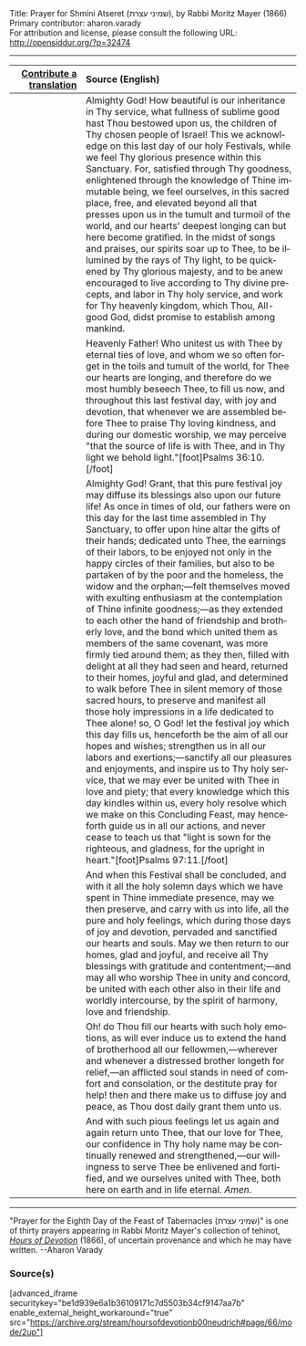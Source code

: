 <html>
<head></head>
<body>
Title: Prayer for Shmini Atseret (שמיני עצרת), by Rabbi Moritz Mayer (1866)<br />
Primary contributor: aharon.varady<br />
For attribution and license, please consult the following URL: <a href="http://opensiddur.org/?p=32474">http://opensiddur.org/?p=32474</a>
<p />
<hr />

<table style="margin-left: auto;margin-right: auto;" class="draggable">
<thead><tr><th id="x" style="text-align: right;"><a href="/contributing/upload/">Contribute a translation</a></th><th style="text-align: left;">Source (English)</th></tr></thead>
<tbody>
<tr><td style="vertical-align:top;" width="25%">
<div class="liturgy" lang="he">

</span></div></td>
 
<td style="vertical-align:top;">
<div class="english" lang="en">
Almighty God! How beautiful is our inheritance in Thy service, what fullness of sublime good hast Thou bestowed upon us, the children of Thy chosen people of Israel! This we acknowledge on this last day of our holy Festivals, while we feel Thy glorious presence within this Sanctuary. For, satisfied through Thy goodness, enlightened through the knowledge of Thine immutable being, we feel ourselves, in this sacred place, free, and elevated beyond all that presses upon us in the tumult and turmoil of the world, and our hearts' deepest longing can but here become gratified. In the midst of songs and praises, our spirits soar up to Thee, to be illumined by the rays of Thy light, to be quickened by Thy glorious majesty, and to be anew encouraged to live according to Thy divine precepts, and labor in Thy holy service, and work for Thy heavenly kingdom, which Thou, All-good God, didst promise to establish among mankind. 
</div></td></tr>


<tr><td style="vertical-align:top;">
<div class="liturgy" lang="he">

</span></div></td>
 
<td style="vertical-align:top;">
<div class="english" lang="en">
Heavenly Father! Who unitest us with Thee by eternal ties of love, and whom we so often forget in the toils and tumult of the world, for Thee our hearts are longing, and therefore do we most humbly beseech Thee, to fill us now, and throughout this last festival day, with joy and devotion, that whenever we are assembled before Thee to praise Thy loving kindness, and during our domestic worship, we may perceive "that the source of life is with Thee, and in Thy light we behold light."[foot]Psalms 36:10.[/foot]
</div></td></tr>


<tr><td style="vertical-align:top;">
<div class="liturgy" lang="he">

</span></div></td>
 
<td style="vertical-align:top;">
<div class="english" lang="en">
Almighty God! Grant, that this pure festival joy may diffuse its blessings also upon our future life! As once in times of old, our fathers were on this day for the last time assembled in Thy Sanctuary, to offer upon hine altar the gifts of their hands; dedicated unto Thee, the earnings of their labors, to be enjoyed not only in the happy circles of their families, but also to be partaken of by the poor and the homeless, the widow and the orphan;—felt themselves moved with exulting enthusiasm at the contemplation of Thine infinite goodness;—as they extended to each other the hand of friendship and brotherly love, and the bond which united them as members of the same covenant, was more firmly tied around them; as they then, filled with delight at all they had seen and heard, returned to their homes, joyful and glad, and determined to walk before Thee in silent memory of those sacred hours, to preserve and manifest all those holy impressions in a life dedicated to Thee alone! so, O God! let the festival joy which this day fills us, henceforth be the aim of all our hopes and wishes; strengthen us in all our labors and exertions;—sanctify all our pleasures and enjoyments, and inspire us to Thy holy service, that we may ever be united with Thee in love and piety; that every knowledge which this day kindles within us, every holy resolve which we make on this Concluding Feast, may henceforth guide us in all our actions, and never cease to teach us that "light is sown for the righteous, and gladness, for the upright in heart."[foot]Psalms 97:11.[/foot] 
</div></td></tr>


<tr><td style="vertical-align:top;">
<div class="liturgy" lang="he">

</span></div></td>
 
<td style="vertical-align:top;">
<div class="english" lang="en">
And when this Festival shall be concluded, and with it all the holy solemn days which we have spent in Thine immediate presence, may we then preserve, and carry with us into life, all the pure and holy feelings, which during those days of joy and devotion, pervaded and sanctified our hearts and souls. May we then return to our homes, glad and joyful, and receive all Thy blessings with gratitude and contentment;—and may all who worship Thee in unity and concord, be united with each other also in their life and worldly intercourse, by the spirit of harmony, love and friendship. 
</div></td></tr>


<tr><td style="vertical-align:top;">
<div class="liturgy" lang="he">

</span></div></td>
 
<td style="vertical-align:top;">
<div class="english" lang="en">
Oh! do Thou fill our hearts with such holy emotions, as will ever induce us to extend the hand of brotherhood all our fellowmen,—wherever and whenever a distressed brother longeth for relief,—an afflicted soul stands in need of comfort and consolation, or the destitute pray for help! then and there make us to diffuse joy and peace, as Thou dost daily grant them unto us. 
</div></td></tr>


<tr><td style="vertical-align:top;">
<div class="liturgy" lang="he">

</span></div></td>
 
<td style="vertical-align:top;">
<div class="english" lang="en">
And with such pious feelings let us again and again return unto Thee, that our love for Thee, our confidence in Thy holy name may be continually renewed and strengthened,—our willingness to serve Thee be enlivened and fortified, and we ourselves united with Thee, both here on earth and in life eternal. <em>Amen</em>. 
</div></td></tr>
</tbody></table>

<hr />

"Prayer for the Eighth Day of the Feast of Tabernacles (שמיני עצרת)" is one of thirty prayers appearing in Rabbi Moritz Mayer's collection of tehinot, <em><a href="/?p=3692">Hours of Devotion</a></em> (1866), of uncertain provenance and which he may have written. --Aharon Varady

<h3>Source(s)</h3>

[advanced_iframe securitykey="be1d939e6a1b36109171c7d5503b34cf9147aa7b" enable_external_height_workaround="true" src="https://archive.org/stream/hoursofdevotionb00neudrich#page/66/mode/2up"]

&nbsp;
</body>
</html>